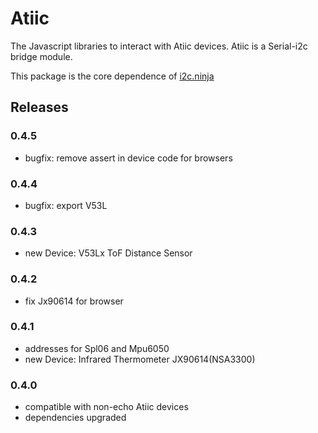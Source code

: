 Atiic
===

The Javascript libraries to interact with Atiic devices. Atiic is a Serial-i2c bridge module.

This package is the core dependence of [i2c.ninja](https://i2c.ninja)

## Releases

### 0.4.5
  * bugfix: remove assert in device code for browsers

### 0.4.4
  * bugfix: export V53L

### 0.4.3
  * new Device: V53Lx ToF Distance Sensor

### 0.4.2
  * fix Jx90614 for browser

### 0.4.1
  * addresses for Spl06 and Mpu6050
  * new Device: Infrared Thermometer JX90614(NSA3300)

### 0.4.0
  * compatible with non-echo Atiic devices
  * dependencies upgraded
